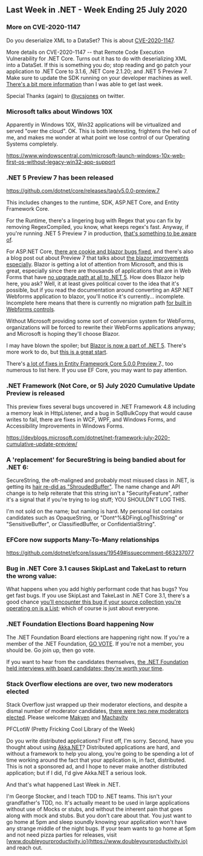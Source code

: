 ## Last Week in .NET - Week Ending 25 July 2020

### More on CVE-2020-1147

Do you deserialize XML to a DataSet? This is about [CVE-2020-1147](https://portal.msrc.microsoft.com/en-US/security-guidance/advisory/CVE-2020-1147).

More details on CVE-2020-1147 -- that Remote Code Execution Vulnerability for .NET Core. Turns out it has to do with deserializing XML into a DataSet. If this is something you do; stop reading and go patch your application to .NET Core to 3.1.6, .NET Core 2.1.20; and .NET 5 Preview 7.  Make sure to update the SDK running on your developer machines as well.  [There's a bit more information](https://docs.microsoft.com/en-us/dotnet/framework/data/adonet/dataset-datatable-dataview/security-guidance) than I was able to get last week.

Special Thanks (again) to [@vcsjones](https://twitter.com/vcsjones) on twitter.


### Microsoft talks about Windows 10X

Apparently in Windows 10X, Win32 applications will be virtualized and served "over the cloud". OK. This is both interesting, frightens the hell out of me, and makes me wonder at what point we lose control of our Operating Systems completely.

https://www.windowscentral.com/microsoft-launch-windows-10x-web-first-os-without-legacy-win32-app-support


### .NET 5 Preview 7 has been released

https://github.com/dotnet/core/releases/tag/v5.0.0-preview.7

This includes changes to the runtime, SDK, ASP.NET Core, and Entity Framework Core.

For the Runtime, there's a lingering bug with Regex that you can fix by removing RegexCompiled, you know, what keeps regex's fast.  Anyway, if you're running .NET 5 Preview 7 in production, [that's something to be aware of](https://github.com/dotnet/runtime/issues/39518).


For ASP.NET Core, [there are cookie and blazor bugs fixed](https://github.com/dotnet/aspnetcore/issues?q=is%3Aissue+milestone%3A5.0.0-preview7+label%3ADone+label%3Abug+is%3Aclosed), and there's also a blog post out about Preview 7 that talks about [the blazor improvements especially](https://devblogs.microsoft.com/aspnet/asp-net-core-updates-in-net-5-preview-7/).  Blazor is getting a lot of attention from Microsoft, and this is great, especially since there are thousands of applications that are in Web Forms that have [no upgrade path at all to .NET 5](https://docs.microsoft.com/en-us/dotnet/architecture/blazor-for-web-forms-developers/migration).  How does Blazor help here, you ask? Well, it at least gives political cover to the idea that it's possible, but if you read the documentation around converting an ASP.NET Webforms application to blazor, you'll notice it's currently... incomplete.  Incomplete here means that there is currently no migration path [for built in Webforms controls](https://docs.microsoft.com/en-us/dotnet/architecture/blazor-for-web-forms-developers/migration).

Without Microsoft providing some sort of conversion system for WebForms, organizations will be forced to rewrite their WebForms applications anyway; and Microsoft is hoping they'll choose Blazor.

I may have blown the spoiler; but [Blazor is now a part of .NET 5](https://github.com/dotnet/aspnetcore/issues/20519). There's more work to do, but [this is a great start](https://github.com/dotnet/aspnetcore/issues/21514).

There's [a lot of fixes in Entity Framework Core 5.0.0 Preview 7](https://github.com/dotnet/efcore/issues?q=is%3Aissue+milestone%3A5.0.0-preview7+is%3Aclosed+label%3Atype-bug+is%3Aclosed)., too numerous to list here.  If you use EF Core, you may want to pay attention.   

### .NET Framework (Not Core, or 5) July 2020 Cumulative Update Preview is released

This preview fixes several bugs uncovered in .NET Framework 4.8 including a memory leak in HttpListener, and a bug in SqlBulkCopy that would cause writes to fail, there are fixes in WCF, WPF, and Windows Forms, and Accessibility Improvements in Windows Forms. 

https://devblogs.microsoft.com/dotnet/net-framework-july-2020-cumulative-update-preview/

### A 'replacement' for SecureString is being bandied about for .NET 6:


SecureString, the oft-maligned and probably most misused class in .NET, is getting its [hair re-did as "ShroudedBuffer"](https://github.com/dotnet/designs/pull/147).  The name change and API change is to help reiterate that this string isn't a "SecurityFeature", rather it's a signal that if you're trying to log stuff; YOU SHOULDN'T LOG THIS.

I'm not sold on the name; but naming is hard.  My personal list contains candidates such as OpaqueString, or "Dont^%&DFingLogThisString" or "SensitiveBuffer", or ClassifiedBuffer, or ConfidentialString". 

### EFCore now supports Many-To-Many relationships

https://github.com/dotnet/efcore/issues/19549#issuecomment-663237077

### Bug in .NET Core 3.1 causes SkipLast and TakeLast to return the wrong value:

What happens when you add highly performant code that has bugs? You get fast bugs.  If you use SkipLast and TakeLast in .NET Core 3.1, there's a good chance [you'll encounter this bug if your source collection you're operating on is a List<T>](https://github.com/dotnet/runtime/issues/39864); which of course is just about everyone.

### .NET Foundation Elections Board happening Now

The .NET Foundation Board elections are happening right now. If you're a member of the .NET Foundation, [GO VOTE](https://dotnetfoundation.org/blog/2020/06/08/announcing-net-foundation-elections-2020).  If you're not a member, you should be. Go join up, then go vote.

If you want to hear from the candidates themselves, [the .NET Foundation held interviews with board candidates; they're worth your time](https://www.youtube.com/watch?v=CzQ-hzwFdGE&list=PL1rZQsJPBU2Qjz-agkBKHon6BRnqlsoPN).

### Stack Overflow elections are over, two new moderators elected 

Stack Overflow just wrapped up their moderator elections, and despite a dismal number of moderator candidates, [there were two new moderators elected](https://meta.stackoverflow.com/questions/399609/2020-community-moderator-election-results?cb=1). Please welcome [Makyen](https://stackoverflow.com/users/3773011/makyen) and [Machavity](https://stackoverflow.com/users/2370483/machavity)


PFCLotW (Pretty Fricking Cool Library of the Week)

Do you write distributed applications?  First off, I'm sorry.  Second, have you thought about using [Akka.NET](https://getakka.net/)?  Distributed applications are hard, and without a framework to help you along, you're going to be spending a lot of time working around the fact that your application is, in fact, distributed.   This is not a sponsored ad, and I hope to never make another distributed application; but if I did, I'd give Akka.NET a serious look.

And that's what happened Last Week in .NET.

I'm George Stocker, and I teach TDD to  .NET teams. This isn't your grandfather's TDD, no. It's actually meant to be used in large applications without use of Mocks or stubs, and without the inherent pain that goes along with mock and stubs.  But you don't care about that. You just want to go home at 5pm and sleep soundly knowing your application won't have any strange middle of the night bugs.  If your team wants to go home at 5pm and not need pizza parties for releases, visit [www.doubleyourproductivity.io](https://www.doubleyourproductivity.io) and reach out.



